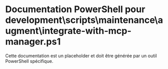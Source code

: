# Documentation PowerShell pour development\scripts\maintenance\augment\integrate-with-mcp-manager.ps1

Cette documentation est un placeholder et doit être générée par un outil PowerShell spécifique.
